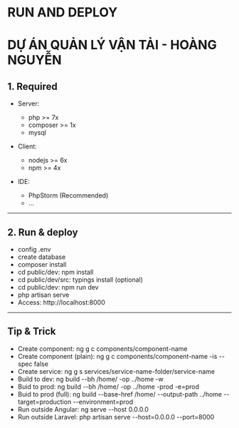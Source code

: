 # RUN AND DEPLOY 
# DỰ ÁN QUẢN LÝ VẬN TẢI - HOÀNG NGUYỄN

## 1. Required

- Server:
  + php >= 7x
  + composer >= 1x
  + mysql
- Client:
  + nodejs >= 6x
  + npm >= 4x

- IDE:
  + PhpStorm (Recommended)
  + ...
-----------------------------------
## 2. Run & deploy

- config .env
- create database
- composer install
- cd public/dev: npm install
- cd public/dev/src: typings install (optional)
- cd public/dev: npm run dev
- php artisan serve
- Access: http://localhost:8000

-----------------------------------
## Tip & Trick

- Create component:            ng g c components/component-name
- Create component (plain):    ng g c components/component-name -is --spec false
- Create service:              ng g s services/service-name-folder/service-name
- Build to dev:                ng build --bh /home/ -op ../home -w
- Buid to prod:                ng build --bh /home/ -op ../home -prod -e=prod
- Buid to prod (full):         ng build --base-href /home/ --output-path ../home --target=production --environment=prod
- Run outside Angular:         ng serve --host 0.0.0.0
- Run outside Laravel:         php artisan serve --host=0.0.0.0 --port=8000